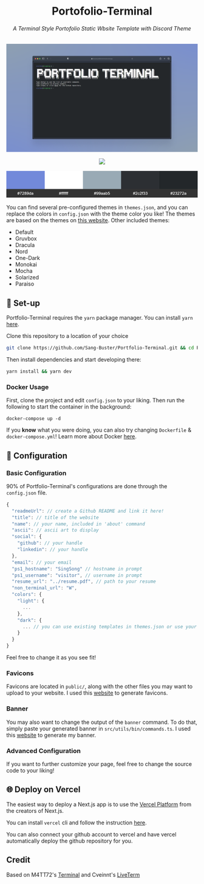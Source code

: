 <div align="center">

<h1>Portofolio-Terminal</h1>

<h6>A Terminal Style Portofolio Static Wbsite Template with Discord Theme</h6>

<a href="https://portfolio-terminal-sang-buster.vercel.app/" _target="blank">
<img src="README.assets/Web_Preview.png" alt="Web_Preview"/>
</a>

[![](https://img.shields.io/badge/Demo%20Preview-7289da?style=for-the-badge&logo=next.js&logoColor=ffffff)](https://portfolio-terminal-sang-buster.vercel.app/)

<img src="README.assets/Discord_Color_Palette.png" alt="Discord_Color_Palette"/>
</div>

You can find several pre-configured themes in `themes.json`, and you can replace the colors in `config.json` with the theme color you like! The themes are based on the themes on [this website](https://glitchbone.github.io/vscode-base16-term/#/). Other included themes:
  - Default
  - Gruvbox
  - Dracula
  - Nord
  - One-Dark
  - Monokai
  - Mocha
  - Solarized
  - Paraiso


## 🚀 Set-up

Portfolio-Terminal requires the `yarn` package manager. You can install `yarn` [here](https://classic.yarnpkg.com/lang/en/docs/install/).

Clone this repository to a location of your choice

```bash
git clone https://github.com/Sang-Buster/Portfolio-Terminal.git && cd Portfolio-Terminal
```

Then install dependencies and start developing there:

```bash
yarn install && yarn dev
```

### Docker Usage

First, clone the project and edit `config.json` to your liking. Then run the following to start the container in the background:

```shell
docker-compose up -d
```

If you **know** what you were doing, you can also try changing `Dockerfile` & `docker-compose.yml`!
Learn more about Docker [here](https://docs.docker.com/get-started/overview/ 'here').

## 📄 Configuration

### Basic Configuration

90% of Portfolio-Terminal's configurations are done through the `config.json` file.

```javascript
{
  "readmeUrl": // create a Github README and link it here!
  "title": // title of the website
  "name": // your name, included in 'about' command
  "ascii": // ascii art to display
  "social": {
    "github": // your handle
    "linkedin": // your handle
  },
  "email": // your email
  "ps1_hostname": "SingSong" // hostname in prompt
  "ps1_username": "visitor", // username in prompt
  "resume_url": "../resume.pdf", // path to your resume
  "non_terminal_url": "W",
  "colors": {
    "light": {
      ...
    },
    "dark": {
      ... // you can use existing templates in themes.json or use your own!
    }
  }
}
```

Feel free to change it as you see fit!

### Favicons

Favicons are located in `public/`, along with the other files you may want to upload to your website. I used this [website](https://www.favicon-generator.org/) to generate favicons.

### Banner

You may also want to change the output of the `banner` command. To do that, simply paste your generated banner in `src/utils/bin/commands.ts`. I used this [website](https://manytools.org/hacker-tools/ascii-banner/) to generate my banner.

### Advanced Configuration

If you want to further customize your page, feel free to change the source code to your liking!

## 🌐 Deploy on Vercel

The easiest way to deploy a Next.js app is to use the [Vercel Platform](https://vercel.com/) from the creators of Next.js.

You can install `vercel` cli and follow the instruction [here](https://vercel.com/docs/concepts/deployments/overview).

You can also connect your github account to vercel and have vercel automatically deploy the github repository for you.

## Credit

Based on M4TT72's [Terminal](https://github.com/m4tt72/terminal) and Cveinnt's [LiveTerm](https://github.com/Cveinnt/LiveTerm)
